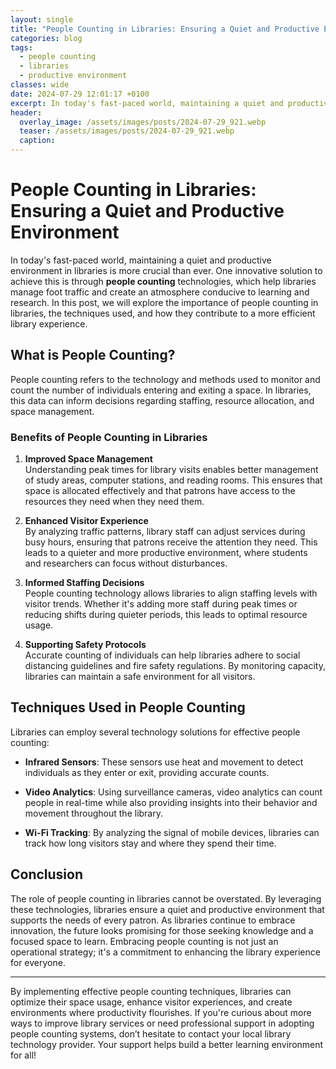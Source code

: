 ```yaml
---
layout: single
title: "People Counting in Libraries: Ensuring a Quiet and Productive Environment"
categories: blog
tags:
  - people counting
  - libraries
  - productive environment
classes: wide
date: 2024-07-29 12:01:17 +0100
excerpt: In today's fast-paced world, maintaining a quiet and productive environment in libraries is more crucial than ever. One innovative solution to achieve this...
header:
  overlay_image: /assets/images/posts/2024-07-29_921.webp
  teaser: /assets/images/posts/2024-07-29_921.webp
  caption: 
---
```

  
# People Counting in Libraries: Ensuring a Quiet and Productive Environment

In today's fast-paced world, maintaining a quiet and productive environment in libraries is more crucial than ever. One innovative solution to achieve this is through **people counting** technologies, which help libraries manage foot traffic and create an atmosphere conducive to learning and research. In this post, we will explore the importance of people counting in libraries, the techniques used, and how they contribute to a more efficient library experience.

## What is People Counting?

People counting refers to the technology and methods used to monitor and count the number of individuals entering and exiting a space. In libraries, this data can inform decisions regarding staffing, resource allocation, and space management.

### Benefits of People Counting in Libraries

1. **Improved Space Management**  
   Understanding peak times for library visits enables better management of study areas, computer stations, and reading rooms. This ensures that space is allocated effectively and that patrons have access to the resources they need when they need them.

2. **Enhanced Visitor Experience**  
   By analyzing traffic patterns, library staff can adjust services during busy hours, ensuring that patrons receive the attention they need. This leads to a quieter and more productive environment, where students and researchers can focus without disturbances.

3. **Informed Staffing Decisions**  
   People counting technology allows libraries to align staffing levels with visitor trends. Whether it's adding more staff during peak times or reducing shifts during quieter periods, this leads to optimal resource usage.

4. **Supporting Safety Protocols**  
   Accurate counting of individuals can help libraries adhere to social distancing guidelines and fire safety regulations. By monitoring capacity, libraries can maintain a safe environment for all visitors.

## Techniques Used in People Counting

Libraries can employ several technology solutions for effective people counting:

- **Infrared Sensors**: These sensors use heat and movement to detect individuals as they enter or exit, providing accurate counts.
  
- **Video Analytics**: Using surveillance cameras, video analytics can count people in real-time while also providing insights into their behavior and movement throughout the library.
  
- **Wi-Fi Tracking**: By analyzing the signal of mobile devices, libraries can track how long visitors stay and where they spend their time.

## Conclusion

The role of people counting in libraries cannot be overstated. By leveraging these technologies, libraries ensure a quiet and productive environment that supports the needs of every patron. As libraries continue to embrace innovation, the future looks promising for those seeking knowledge and a focused space to learn. Embracing people counting is not just an operational strategy; it's a commitment to enhancing the library experience for everyone.

---

By implementing effective people counting techniques, libraries can optimize their space usage, enhance visitor experiences, and create environments where productivity flourishes. If you're curious about more ways to improve library services or need professional support in adopting people counting systems, don’t hesitate to contact your local library technology provider. Your support helps build a better learning environment for all!